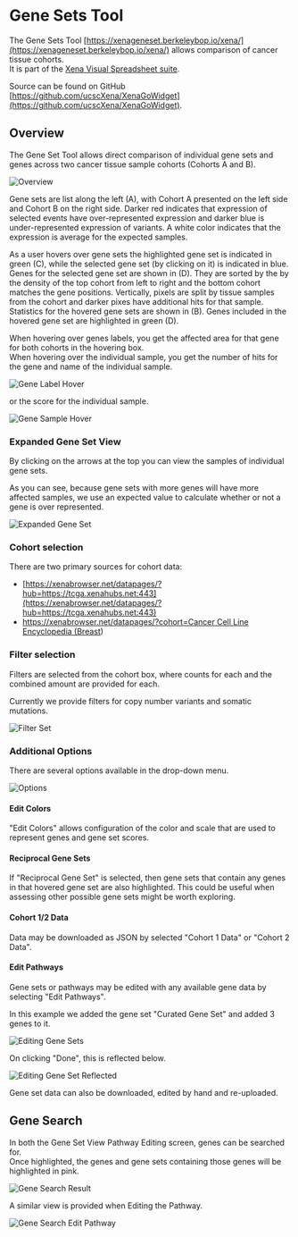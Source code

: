# Gene Sets Tool

The Gene Sets Tool [https://xenageneset.berkeleybop.io/xena/](https://xenageneset.berkeleybop.io/xena/) allows comparison of cancer tissue cohorts.  
It is part of the [Xena Visual Spreadsheet suite](https://xenabrowser.net/heatmap/).

Source can be found on GitHub [https://github.com/ucscXena/XenaGoWidget](https://github.com/ucscXena/XenaGoWidget).

## Overview

The Gene Set Tool allows direct comparison of individual gene sets and genes across two cancer tissue sample cohorts \(Cohorts A and B\).

![Overview](../.gitbook/assets/overview1.png)

Gene sets are list along the left \(A\), with Cohort A presented on the left side and Cohort B on the right side. Darker red indicates that expression of selected events have over-represented expression and darker blue is under-represented expression of variants. A white color indicates that the expression is average for the expected samples.

As a user hovers over gene sets the highlighted gene set is indicated in green \(C\), while the selected gene set \(by clicking on it\) is indicated in blue. Genes for the selected gene set are shown in \(D\). They are sorted by the by the density of the top cohort from left to right and the bottom cohort matches the gene positions. Vertically, pixels are split by tissue samples from the cohort and darker pixes have additional hits for that sample. Statistics for the hovered gene sets are shown in \(B\). Genes included in the hovered gene set are highlighted in green \(D\).

When hovering over genes labels, you get the affected area for that gene for both cohorts in the hovering box.  
When hovering over the individual sample, you get the number of hits for the gene and name of the individual sample.

![Gene Label Hover](../.gitbook/assets/genelabelhover.png)

or the score for the individual sample.

![Gene Sample Hover](../.gitbook/assets/genesamplehover.png)

### Expanded Gene Set View

By clicking on the arrows at the top you can view the samples of individual gene sets.

As you can see, because gene sets with more genes will have more affected samples, we use an expected value to calculate whether or not a gene is over represented.

![Expanded Gene Set](../.gitbook/assets/expandedgenesetviewer.png)

### Cohort selection

There are two primary sources for cohort data:

* [https://xenabrowser.net/datapages/?hub=https://tcga.xenahubs.net:443](https://xenabrowser.net/datapages/?hub=https://tcga.xenahubs.net:443)
* [https://xenabrowser.net/datapages/?cohort=Cancer Cell Line Encyclopedia \(Breast](https://xenabrowser.net/datapages/?cohort=Cancer%20Cell%20Line%20Encyclopedia%20%28Breast)\)

### Filter selection

Filters are selected from the cohort box, where counts for each and the combined amount are provided for each.

Currently we provide filters for copy number variants and somatic mutations.

![Filter Set](../.gitbook/assets/filterselector.png)

### Additional Options

There are several options available in the drop-down menu.

![Options](../.gitbook/assets/options1_200.png)

#### Edit Colors

"Edit Colors" allows configuration of the color and scale that are used to represent genes and gene set scores.

#### Reciprocal Gene Sets

If "Reciprocal Gene Set" is selected, then gene sets that contain any genes in that hovered gene set are also highlighted. This could be useful when assessing other possible gene sets might be worth exploring.

#### Cohort 1/2 Data

Data may be downloaded as JSON by selected "Cohort 1 Data" or "Cohort 2 Data".

#### Edit Pathways

Gene sets or pathways may be edited with any available gene data by selecting "Edit Pathways".

In this example we added the gene set "Curated Gene Set" and added 3 genes to it.

![Editing Gene Sets](../.gitbook/assets/editgeneset1.png)

On clicking "Done", this is reflected below.

![Editing Gene Set Reflected](../.gitbook/assets/editgenesetreflected.png)

Gene set data can also be downloaded, edited by hand and re-uploaded.

## Gene Search

In both the Gene Set View Pathway Editing screen, genes can be searched for.  
Once highlighted, the genes and gene sets containing those genes will be highlighted in pink.

![Gene Search Result](../.gitbook/assets/genesetviewergenesearch.png)

A similar view is provided when Editing the Pathway.

![Gene Search Edit Pathway](../.gitbook/assets/editpathwaygenesearch.png)

